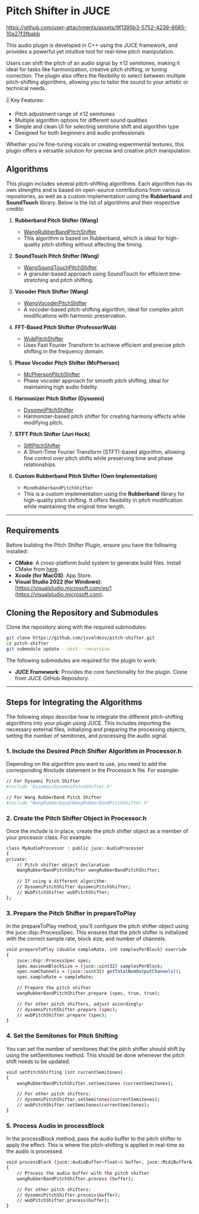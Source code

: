 # Pitch Shifter in JUCE

https://github.com/user-attachments/assets/9f1395b3-5752-4239-8685-10a27f3fbabb

This audio plugin is developed in C++ using the JUCE framework, and provides a powerful yet intuitive tool for real-time pitch manipulation.

Users can shift the pitch of an audio signal by ±12 semitones, making it ideal for tasks like harmonization, creative pitch shifting, or tuning correction. The plugin also offers the flexibility to select between multiple pitch-shifting algorithms, allowing you to tailor the sound to your artistic or technical needs.

🎚️ Key Features:

- Pitch adjustment range of ±12 semitones
- Multiple algorithm options for different sound qualities
- Simple and clean UI for selecting semitone shift and algorithm type
- Designed for both beginners and audio professionals

Whether you're fine-tuning vocals or creating experimental textures, this plugin offers a versatile solution for precise and creative pitch manipulation.

## Algorithms

This plugin includes several pitch-shifting algorithms. Each algorithm has its own strengths and is based on open-source contributions from various repositories, as well as a custom implementation using the **Rubberband** and **SoundTouch** library. Below is the list of algorithms and their respective credits:

1. **Rubberband Pitch Shifter (Wang)**
   - [WangRubberBandPitchShifter](https://github.com/wangchengzhong/Voice-Changer/blob/master/Source/PitchShifterRubberband.h)  
   - This algorithm is based on Rubberband, which is ideal for high-quality pitch shifting without affecting the timing.

2. **SoundTouch Pitch Shifter (Wang)**
   - [WangSoundTouchPitchShifter](https://github.com/wangchengzhong/Voice-Changer/blob/master/Source/PitchShifterSoundTouch.h)  
   - A granular-based approach using SoundTouch for efficient time-stretching and pitch shifting.

3. **Vocoder Pitch Shifter (Wang)**
   - [WangVocoderPitchShifter](https://github.com/wangchengzhong/Voice-Changer/blob/master/Source/PitchShifter.h)  
   - A vocoder-based pitch-shifting algorithm, ideal for complex pitch modifications with harmonic preservation.

4. **FFT-Based Pitch Shifter (ProfessorWub)**
   - [WubPitchShifter](https://github.com/professorwub/pitchshifter)  
   - Uses Fast Fourier Transform to achieve efficient and precise pitch shifting in the frequency domain.

5. **Phase Vocoder Pitch Shifter (McPherson)**
   - [McPhersonPitchShifter](https://github.com/juandagilc/Audio-Effects)  
   - Phase vocoder approach for smooth pitch shifting, ideal for maintaining high audio fidelity.

6. **Harmonizer Pitch Shifter (Dysomni)**
   - [DysomniPitchShifter](https://github.com/dysomni/Harmonizer)  
   - Harmonizer-based pitch shifter for creating harmony effects while modifying pitch.

7. **STFT Pitch Shifter (Juri Hock)**
   - [StftPitchShifter](https://github.com/jurihock/stftPitchShiftPlugin)  
   - A Short-Time Fourier Transform (STFT)-based algorithm, allowing fine control over pitch shifts while preserving time and phase relationships.

8. **Custom Rubberband Pitch Shifter (Own Implementation)**
   - `MineRubberbandPitchShifter`  
   - This is a custom implementation using the **Rubberband** library for high-quality pitch shifting. It offers flexibility in pitch modification while maintaining the original time length.

---

## Requirements

Before building the Pitch Shifter Plugin, ensure you have the following installed:

- **CMake**: A cross-platform build system to generate build files. Install CMake from [here](https://cmake.org/install/).
- **Xcode (for MacOS)**: App Store.
- **Visual Studio 2022 (for Windows)**: [https://visualstudio.microsoft.com/es/](https://visualstudio.microsoft.com).

## Cloning the Repository and Submodules

Clone the repository along with the required submodules:

```bash
git clone https://github.com/jsvaldezv/pitch-shifter.git
cd pitch-shifter
git submodule update --init --recursive
```

The following submodules are required for the plugin to work:

- **JUCE Framework**: Provides the core functionality for the plugin. Clone from JUCE GitHub Repository.

---

## Steps for Integrating the Algorithms

The following steps describe how to integrate the different pitch-shifting algorithms into your plugin using JUCE. This includes importing the necessary external files, initializing and preparing the processing objects, setting the number of semitones, and processing the audio signal.

### 1. Include the Desired Pitch Shifter Algorithm in Processor.h

Depending on the algorithm you want to use, you need to add the corresponding #include statement in the Processor.h file. For example:

```bash
// For Dysomni Pitch Shifter
#include "Dysomni/DysomniPitchShifter.h"

// For Wang Rubberband Pitch Shifter
#include "WangRubberband/WangRubberBandPitchShifter.h"
```

### 2. Create the Pitch Shifter Object in Processor.h

Once the include is in place, create the pitch shifter object as a member of your processor class. For example:

```bash
class MyAudioProcessor : public juce::AudioProcessor
{
private:
    // Pitch shifter object declaration
    WangRubberBandPitchShifter wangRubberBandPitchShifter;
    
    // If using a different algorithm:
    // DysomniPitchShifter dysomniPitchShifter;
    // WubPitchShifter wubPitchShifter;
};
```

### 3. Prepare the Pitch Shifter in prepareToPlay

In the prepareToPlay method, you'll configure the pitch shifter object using the juce::dsp::ProcessSpec. This ensures that the pitch shifter is initialized with the correct sample rate, block size, and number of channels.

```bash
void prepareToPlay (double sampleRate, int samplesPerBlock) override
{
    juce::dsp::ProcessSpec spec;
    spec.maximumBlockSize = (juce::uint32) samplesPerBlock;
    spec.numChannels = (juce::uint32) getTotalNumOutputChannels();
    spec.sampleRate = sampleRate;

    // Prepare the pitch shifter
    wangRubberBandPitchShifter.prepare (spec, true, true);

    // For other pitch shifters, adjust accordingly:
    // dysomniPitchShifter.prepare (spec);
    // wubPitchShifter.prepare (spec);
}
```

### 4. Set the Semitones for Pitch Shifting

You can set the number of semitones that the pitch shifter should shift by using the setSemitones method. This should be done whenever the pitch shift needs to be updated.

```bash
void setPitchShifting (int currentSemitones)
{
    wangRubberBandPitchShifter.setSemitones (currentSemitones);

    // For other pitch shifters:
    // dysomniPitchShifter.setSemitones(currentSemitones);
    // wubPitchShifter.setSemitones(currentSemitones);
}
```

### 5. Process Audio in processBlock

In the processBlock method, pass the audio buffer to the pitch shifter to apply the effect. This is where the pitch-shifting is applied in real-time as the audio is processed.

```bash
void processBlock (juce::AudioBuffer<float>& buffer, juce::MidiBuffer&) override
{
    // Process the audio buffer with the pitch shifter
    wangRubberBandPitchShifter.process (buffer);

    // For other pitch shifters:
    // dysomniPitchShifter.process(buffer);
    // wubPitchShifter.process(buffer);
}
```
